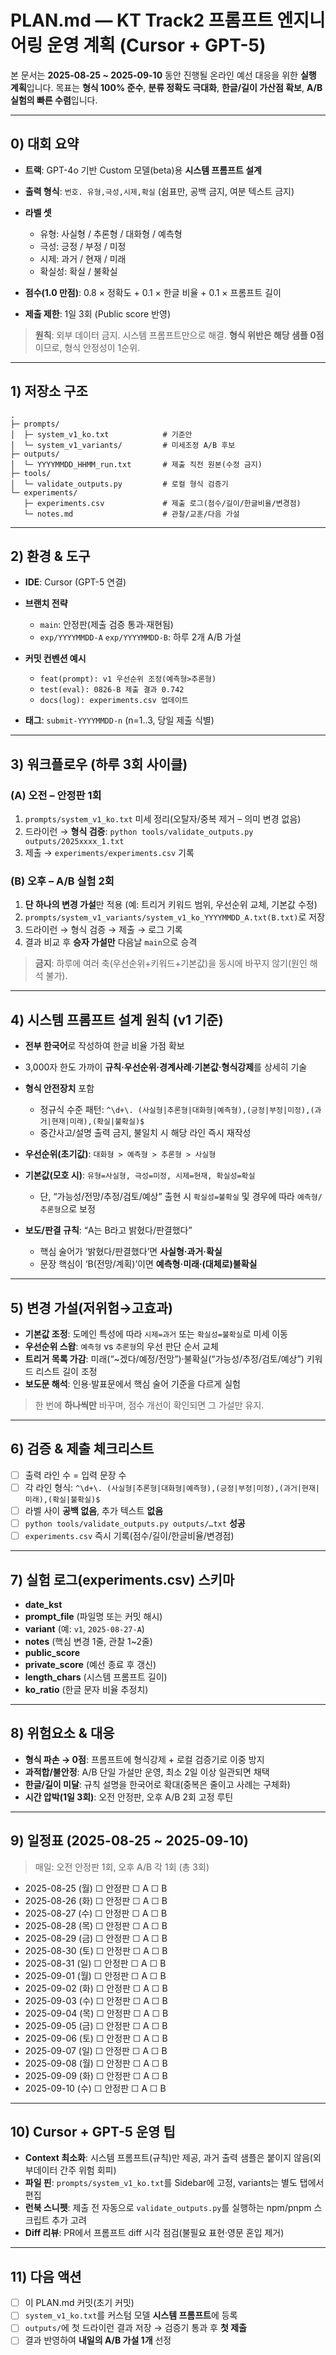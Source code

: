 # PLAN.md — KT Track2 프롬프트 엔지니어링 운영 계획 (Cursor + GPT-5)

본 문서는 **2025-08-25 \~ 2025-09-10** 동안 진행될 온라인 예선 대응을 위한 **실행 계획**입니다.
목표는 **형식 100% 준수**, **분류 정확도 극대화**, **한글/길이 가산점 확보**, **A/B 실험의 빠른 수렴**입니다.

---

## 0) 대회 요약

* **트랙**: GPT-4o 기반 Custom 모델(beta)용 **시스템 프롬프트 설계**
* **출력 형식**: `번호. 유형,극성,시제,확실` (쉼표만, 공백 금지, 여분 텍스트 금지)
* **라벨 셋**

  * 유형: 사실형 / 추론형 / 대화형 / 예측형
  * 극성: 긍정 / 부정 / 미정
  * 시제: 과거 / 현재 / 미래
  * 확실성: 확실 / 불확실
* **점수(1.0 만점)**: 0.8 × 정확도 + 0.1 × 한글 비율 + 0.1 × 프롬프트 길이
* **제출 제한**: 1일 3회 (Public score 반영)

> **원칙**: 외부 데이터 금지. 시스템 프롬프트만으로 해결. **형식 위반은 해당 샘플 0점**이므로, 형식 안정성이 1순위.

---

## 1) 저장소 구조

```
.
├─ prompts/
│  ├─ system_v1_ko.txt            # 기준안
│  └─ system_v1_variants/         # 미세조정 A/B 후보
├─ outputs/
│  └─ YYYYMMDD_HHMM_run.txt       # 제출 직전 원본(수정 금지)
├─ tools/
│  └─ validate_outputs.py         # 로컬 형식 검증기
└─ experiments/
   ├─ experiments.csv             # 제출 로그(점수/길이/한글비율/변경점)
   └─ notes.md                    # 관찰/교훈/다음 가설
```

---

## 2) 환경 & 도구

* **IDE**: Cursor (GPT-5 연결)
* **브랜치 전략**

  * `main`: 안정판(제출 검증 통과·재현됨)
  * `exp/YYYYMMDD-A` `exp/YYYYMMDD-B`: 하루 2개 A/B 가설
* **커밋 컨벤션 예시**

  * `feat(prompt): v1 우선순위 조정(예측형>추론형)`
  * `test(eval): 0826-B 제출 결과 0.742`
  * `docs(log): experiments.csv 업데이트`
* **태그**: `submit-YYYYMMDD-n` (n=1..3, 당일 제출 식별)

---

## 3) 워크플로우 (하루 3회 사이클)

### (A) 오전 – 안정판 1회

1. `prompts/system_v1_ko.txt` 미세 정리(오탈자/중복 제거 – 의미 변경 없음)
2. 드라이런 → **형식 검증**: `python tools/validate_outputs.py outputs/2025xxxx_1.txt`
3. 제출 → `experiments/experiments.csv` 기록

### (B) 오후 – A/B 실험 2회

1. **단 하나의 변경 가설**만 적용 (예: 트리거 키워드 범위, 우선순위 교체, 기본값 수정)
2. `prompts/system_v1_variants/system_v1_ko_YYYYMMDD_A.txt(B.txt)`로 저장
3. 드라이런 → 형식 검증 → 제출 → 로그 기록
4. 결과 비교 후 **승자 가설만** 다음날 `main`으로 승격

> **금지**: 하루에 여러 축(우선순위+키워드+기본값)을 동시에 바꾸지 않기(원인 해석 불가).

---

## 4) 시스템 프롬프트 설계 원칙 (v1 기준)

* **전부 한국어**로 작성하여 한글 비율 가점 확보
* 3,000자 한도 가까이 **규칙·우선순위·경계사례·기본값·형식강제**를 상세히 기술
* **형식 안전장치** 포함

  * 정규식 수준 패턴:
    `^\d+\. (사실형|추론형|대화형|예측형),(긍정|부정|미정),(과거|현재|미래),(확실|불확실)$`
  * 중간사고/설명 출력 금지, 불일치 시 해당 라인 즉시 재작성
* **우선순위(초기값)**: `대화형 > 예측형 > 추론형 > 사실형`
* **기본값(모호 시)**: `유형=사실형, 극성=미정, 시제=현재, 확실성=확실`

  * 단, “가능성/전망/추정/검토/예상” 출현 시 `확실성=불확실` 및 경우에 따라 `예측형/추론형`으로 보정
* **보도/판결 규칙**: “A는 B라고 밝혔다/판결했다”

  * 핵심 술어가 ‘밝혔다/판결했다’면 **사실형·과거·확실**
  * 문장 핵심이 ‘B(전망/계획)’이면 **예측형·미래·(대체로)불확실**

---

## 5) 변경 가설(저위험→고효과)

* **기본값 조정**: 도메인 특성에 따라 `시제=과거` 또는 `확실성=불확실`로 미세 이동
* **우선순위 스왑**: `예측형` vs `추론형`의 우선 판단 순서 교체
* **트리거 목록 가감**: 미래(“\~겠다/예정/전망”)·불확실(“가능성/추정/검토/예상”) 키워드 리스트 길이 조정
* **보도문 해석**: 인용·발표문에서 핵심 술어 기준을 다르게 실험

> 한 번에 **하나씩만** 바꾸며, 점수 개선이 확인되면 그 가설만 유지.

---

## 6) 검증 & 제출 체크리스트

* [ ] 출력 라인 수 = 입력 문장 수
* [ ] 각 라인 형식:
  `^\d+\. (사실형|추론형|대화형|예측형),(긍정|부정|미정),(과거|현재|미래),(확실|불확실)$`
* [ ] 라벨 사이 **공백 없음**, 추가 텍스트 **없음**
* [ ] `python tools/validate_outputs.py outputs/…txt` **성공**
* [ ] `experiments.csv` 즉시 기록(점수/길이/한글비율/변경점)

---

## 7) 실험 로그(experiments.csv) 스키마

* **date\_kst**
* **prompt\_file** (파일명 또는 커밋 해시)
* **variant** (예: `v1`, `2025-08-27-A`)
* **notes** (핵심 변경 1줄, 관찰 1\~2줄)
* **public\_score**
* **private\_score** (예선 종료 후 갱신)
* **length\_chars** (시스템 프롬프트 길이)
* **ko\_ratio** (한글 문자 비율 추정치)

---

## 8) 위험요소 & 대응

* **형식 파손 → 0점**: 프롬프트에 형식강제 + 로컬 검증기로 이중 방지
* **과적합/불안정**: A/B 단일 가설만 운영, 최소 2일 이상 일관되면 채택
* **한글/길이 미달**: 규칙 설명을 한국어로 확대(중복은 줄이고 사례는 구체화)
* **시간 압박(1일 3회)**: 오전 안정판, 오후 A/B 2회 고정 루틴

---

## 9) 일정표 (2025-08-25 \~ 2025-09-10)

> 매일: 오전 안정판 1회, 오후 A/B 각 1회 (총 3회)

* 2025-08-25 (월)  ☐ 안정판  ☐ A  ☐ B
* 2025-08-26 (화)  ☐ 안정판  ☐ A  ☐ B
* 2025-08-27 (수)  ☐ 안정판  ☐ A  ☐ B
* 2025-08-28 (목)  ☐ 안정판  ☐ A  ☐ B
* 2025-08-29 (금)  ☐ 안정판  ☐ A  ☐ B
* 2025-08-30 (토)  ☐ 안정판  ☐ A  ☐ B
* 2025-08-31 (일)  ☐ 안정판  ☐ A  ☐ B
* 2025-09-01 (월)  ☐ 안정판  ☐ A  ☐ B
* 2025-09-02 (화)  ☐ 안정판  ☐ A  ☐ B
* 2025-09-03 (수)  ☐ 안정판  ☐ A  ☐ B
* 2025-09-04 (목)  ☐ 안정판  ☐ A  ☐ B
* 2025-09-05 (금)  ☐ 안정판  ☐ A  ☐ B
* 2025-09-06 (토)  ☐ 안정판  ☐ A  ☐ B
* 2025-09-07 (일)  ☐ 안정판  ☐ A  ☐ B
* 2025-09-08 (월)  ☐ 안정판  ☐ A  ☐ B
* 2025-09-09 (화)  ☐ 안정판  ☐ A  ☐ B
* 2025-09-10 (수)  ☐ 안정판  ☐ A  ☐ B

---

## 10) Cursor + GPT-5 운영 팁

* **Context 최소화**: 시스템 프롬프트(규칙)만 제공, 과거 출력 샘플은 붙이지 않음(외부데이터 간주 위험 회피)
* **파일 핀**: `prompts/system_v1_ko.txt`를 Sidebar에 고정, variants는 별도 탭에서 편집
* **런북 스니펫**: 제출 전 자동으로 `validate_outputs.py`를 실행하는 npm/pnpm 스크립트 추가 고려
* **Diff 리뷰**: PR에서 프롬프트 diff 시각 점검(불필요 표현·영문 혼입 제거)

---

## 11) 다음 액션

* [ ] 이 PLAN.md 커밋(초기 커밋)
* [ ] `system_v1_ko.txt`를 커스텀 모델 **시스템 프롬프트**에 등록
* [ ] `outputs/`에 첫 드라이런 결과 저장 → 검증기 통과 후 **첫 제출**
* [ ] 결과 반영하여 **내일의 A/B 가설 1개** 선정
